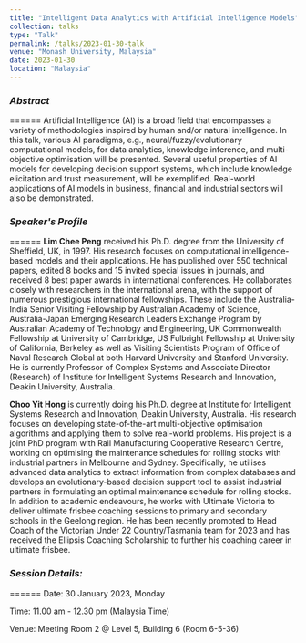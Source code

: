 ```yaml
---
title: "Intelligent Data Analytics with Artificial Intelligence Models"
collection: talks
type: "Talk"
permalink: /talks/2023-01-30-talk
venue: "Monash University, Malaysia"
date: 2023-01-30
location: "Malaysia"
---
```


### *Abstract*
======
Artificial Intelligence (AI) is a broad field that encompasses a variety of methodologies inspired by human and/or natural intelligence. In this talk, various AI paradigms, e.g., neural/fuzzy/evolutionary computational models, for data analytics, knowledge inference, and multi-objective optimisation will be presented. Several useful properties of AI models for developing decision support systems, which include knowledge elicitation and trust measurement, will be exemplified. Real-world applications of AI models in business, financial and industrial sectors will also be demonstrated.

### *Speaker's Profile*
======
**Lim Chee Peng** received his Ph.D. degree from the University of Sheffield, UK, in 1997. His research focuses on computational intelligence-based models and their applications.  He has published over 550 technical papers, edited 8 books and 15 invited special issues in journals, and received 8 best paper awards in international conferences.  He collaborates closely with researchers in the international arena, with the support of numerous prestigious international fellowships. These include the Australia-India Senior Visiting Fellowship by Australian Academy of Science, Australia-Japan Emerging Research Leaders Exchange Program by Australian Academy of Technology and Engineering, UK Commonwealth Fellowship at University of Cambridge, US Fulbright Fellowship at University of California, Berkeley as well as Visiting Scientists Program of Office of Naval Research Global at both Harvard University and Stanford University. He is currently Professor of Complex Systems and Associate Director (Research) of Institute for Intelligent Systems Research and Innovation, Deakin University, Australia.

**Choo Yit Hong** is currently doing his Ph.D. degree at Institute for Intelligent Systems Research and Innovation, Deakin University, Australia.  His research focuses on developing state-of-the-art multi-objective optimisation algorithms and applying them to solve real-world problems. His project is a joint PhD program with Rail Manufacturing Cooperative Research Centre, working on optimising the maintenance schedules for rolling stocks with industrial partners in Melbourne and Sydney.  Specifically, he utilises advanced data analytics to extract information from complex databases and develops an evolutionary-based decision support tool to assist industrial partners in formulating an optimal maintenance schedule for rolling stocks. In addition to academic endeavours, he works with Ultimate Victoria to deliver ultimate frisbee coaching sessions to primary and secondary schools in the Geelong region. He has been recently promoted to Head Coach of the Victorian Under 22 Country/Tasmania team for 2023 and has received the Ellipsis Coaching Scholarship to further his coaching career in ultimate frisbee.

### *Session Details:*
======
Date: 30 January 2023, Monday

Time: 11.00 am - 12.30 pm (Malaysia Time)

Venue: Meeting Room 2 @ Level 5, Building 6 (Room 6-5-36)
